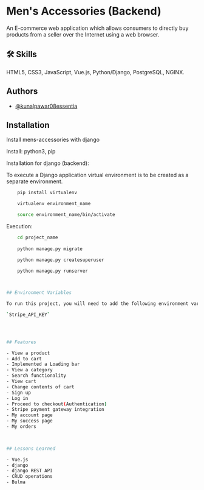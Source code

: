 
# Men's Accessories (Backend)

An E-commerce web application which allows consumers to directly buy products from a seller over the Internet using a web browser.


## 🛠 Skills
HTML5, CSS3, JavaScript, Vue.js, Python/Django, PostgreSQL, NGINX.

  
## Authors

- [@kunalpawar08essentia](https://github.com/kunalpawar08essentia)

  
## Installation

Install mens-accessories with django

Install: python3, pip

Installation for django (backend):

To execute a Django application virtual environment is to be created as a separate environment.

```bash
    pip install virtualenv

    virtualenv environment_name

    source environment_name/bin/activate
```
Execution:

```bash
    cd project_name
    
    python manage.py migrate

    python manage.py createsuperuser

    python manage.py runserver


    
## Environment Variables

To run this project, you will need to add the following environment variables to your .env file

`Stripe_API_KEY`



  
## Features

- View a product
- Add to cart
- Implemented a Loading bar
- View a category
- Search functionality
- View cart
- Change contents of cart
- Sign up
- Log in
- Proceed to checkout(Authentication)
- Stripe payment gateway integration
- My account page
- My success page
- My orders


  
## Lessons Learned

- Vue.js
- django 
- django REST API
- CRUD operations
- Bulma

  
